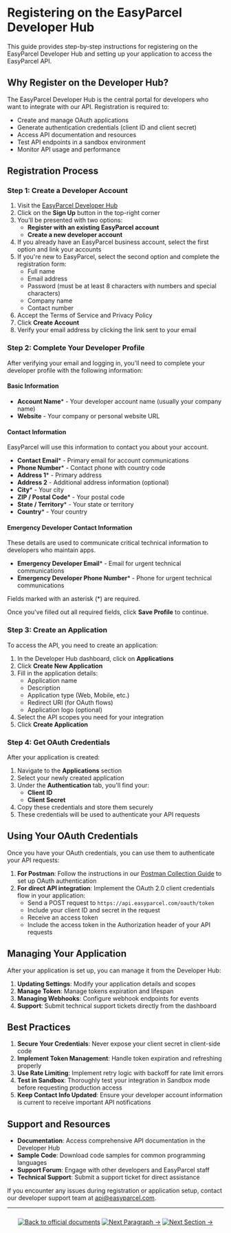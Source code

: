 # Registering on the EasyParcel Developer Hub

This guide provides step-by-step instructions for registering on the EasyParcel Developer Hub and setting up your application to access the EasyParcel API.

## Why Register on the Developer Hub?

The EasyParcel Developer Hub is the central portal for developers who want to integrate with our API. Registration is required to:

- Create and manage OAuth applications
- Generate authentication credentials (client ID and client secret)
- Access API documentation and resources
- Test API endpoints in a sandbox environment
- Monitor API usage and performance

## Registration Process

### Step 1: Create a Developer Account

1. Visit the [EasyParcel Developer Hub](https://developer.easyparcel.com)
2. Click on the **Sign Up** button in the top-right corner
3. You'll be presented with two options:
   - **Register with an existing EasyParcel account**
   - **Create a new developer account**
4. If you already have an EasyParcel business account, select the first option and link your accounts
5. If you're new to EasyParcel, select the second option and complete the registration form:
   - Full name
   - Email address
   - Password (must be at least 8 characters with numbers and special characters)
   - Company name
   - Contact number
6. Accept the Terms of Service and Privacy Policy
7. Click **Create Account**
8. Verify your email address by clicking the link sent to your email

### Step 2: Complete Your Developer Profile

After verifying your email and logging in, you'll need to complete your developer profile with the following information:

#### Basic Information
- **Account Name*** - Your developer account name (usually your company name)
- **Website** - Your company or personal website URL

#### Contact Information
EasyParcel will use this information to contact you about your account.
- **Contact Email*** - Primary email for account communications
- **Phone Number*** - Contact phone with country code
- **Address 1*** - Primary address
- **Address 2** - Additional address information (optional)
- **City*** - Your city
- **ZIP / Postal Code*** - Your postal code
- **State / Territory*** - Your state or territory
- **Country*** - Your country

#### Emergency Developer Contact Information
These details are used to communicate critical technical information to developers who maintain apps.
- **Emergency Developer Email*** - Email for urgent technical communications
- **Emergency Developer Phone Number*** - Phone for urgent technical communications

Fields marked with an asterisk (*) are required.

Once you've filled out all required fields, click **Save Profile** to continue.

### Step 3: Create an Application

To access the API, you need to create an application:

1. In the Developer Hub dashboard, click on **Applications**
2. Click **Create New Application**
3. Fill in the application details:
   - Application name
   - Description
   - Application type (Web, Mobile, etc.)
   - Redirect URI (for OAuth flows)
   - Application logo (optional)
4. Select the API scopes you need for your integration
5. Click **Create Application**

### Step 4: Get OAuth Credentials

After your application is created:

1. Navigate to the **Applications** section
2. Select your newly created application
3. Under the **Authentication** tab, you'll find your:
   - **Client ID**
   - **Client Secret**
4. Copy these credentials and store them securely
5. These credentials will be used to authenticate your API requests

## Using Your OAuth Credentials

Once you have your OAuth credentials, you can use them to authenticate your API requests:

1. **For Postman**: Follow the instructions in our [Postman Collection Guide](link-to-postman-guide) to set up OAuth authentication
2. **For direct API integration**: Implement the OAuth 2.0 client credentials flow in your application:
   - Send a POST request to `https://api.easyparcel.com/oauth/token`
   - Include your client ID and secret in the request
   - Receive an access token
   - Include the access token in the Authorization header of your API requests

## Managing Your Application

After your application is set up, you can manage it from the Developer Hub:

1. **Updating Settings**: Modify your application details and scopes
2. **Manage Token**: Manage tokens expiration and lifespan 
3. **Managing Webhooks**: Configure webhook endpoints for events
4. **Support**: Submit technical support tickets directly from the dashboard

## Best Practices

1. **Secure Your Credentials**: Never expose your client secret in client-side code
2. **Implement Token Management**: Handle token expiration and refreshing properly
3. **Use Rate Limiting**: Implement retry logic with backoff for rate limit errors
4. **Test in Sandbox**: Thoroughly test your integration in Sandbox mode before requesting production access
5. **Keep Contact Info Updated**: Ensure your developer account information is current to receive important API notifications

## Support and Resources

- **Documentation**: Access comprehensive API documentation in the Developer Hub
- **Sample Code**: Download code samples for common programming languages
- **Support Forum**: Engage with other developers and EasyParcel staff
- **Technical Support**: Submit a support ticket for direct assistance

If you encounter any issues during registration or application setup, contact our developer support team at api@easyparcel.com.

---
<div align="center" style="margin: 1.5rem 0;">

[![Back to official documents](https://img.shields.io/badge/Back_to_official_documents-007ACC?style=for-the-badge&scale=1.3)](../README.md)
[![Next Paragraph →](https://img.shields.io/badge/Next_Paragraph_%E2%86%92-00CC88?style=for-the-badge&scale=1.3)](../1.Developer%20Hub/2.set%20up%20app.md)
[![Next Section →](https://img.shields.io/badge/Next_Section_%E2%86%92-00CC88?style=for-the-badge&scale=1.3)](/2.Create%20Sandbox/1.Setup%20Demo%20Account.md)

</div>

